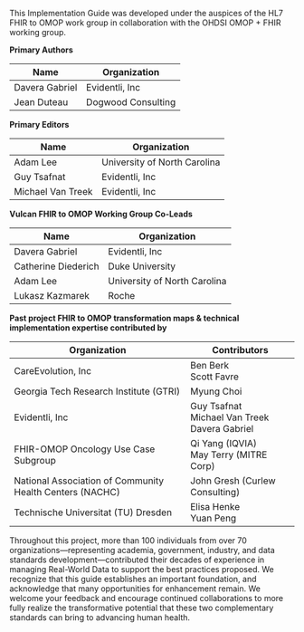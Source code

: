 This Implementation Guide was developed under the auspices of the HL7 FHIR to OMOP work group in collaboration with the OHDSI OMOP + FHIR working group.

**Primary Authors**

| Name | Organization |
|------|-------------|
| Davera Gabriel | Evidentli, Inc |
| Jean Duteau | Dogwood Consulting |

**Primary Editors**

| Name | Organization |
|------|-------------|
| Adam Lee | University of North Carolina |
| Guy Tsafnat | Evidentli, Inc |
| Michael Van Treek | Evidentli, Inc |

**Vulcan FHIR to OMOP Working Group Co-Leads**

| Name | Organization |
|------|-------------|
| Davera Gabriel | Evidentli, Inc |
| Catherine Diederich | Duke University |
| Adam Lee | University of North Carolina |
| Lukasz Kazmarek | Roche |

**Past project FHIR to OMOP transformation maps & technical implementation expertise contributed by**

| Organization | Contributors |
|-------------|-------------|
| CareEvolution, Inc | Ben Berk<br>Scott Favre |
| Georgia Tech Research Institute (GTRI) | Myung Choi |
| Evidentli, Inc | Guy Tsafnat<br>Michael Van Treek<br>Davera Gabriel |
| FHIR-OMOP Oncology Use Case Subgroup | Qi Yang (IQVIA)<br>May Terry (MITRE Corp) |
| National Association of Community Health Centers (NACHC) | John Gresh (Curlew Consulting) |
| Technische Universitat (TU) Dresden | Elisa Henke<br>Yuan Peng |

Throughout this project, more than 100 individuals from over 70 organizations—representing academia, government, industry, and data standards development—contributed their decades of experience in managing Real-World Data to support the best practices proposed. We recognize that this guide establishes an important foundation, and acknowledge that many opportunities for enhancement remain. We welcome your feedback and encourage continued collaborations to more fully realize the transformative potential that these two complementary standards can bring to advancing human health.

